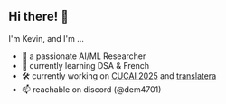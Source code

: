 ## Hi there! 👋

I'm Kevin, and I'm ...

- 🤖 a passionate AI/ML Researcher
- 🌱 currently learning DSA & French
- 🛠️ currently working on [CUCAI 2025](https://cucai.ca/) and [translatera](https://github.com/aiejvn/translatera)
- 📫 reachable on discord (@dem4701)

<!--
**aiejvn/aiejvn** is a ✨ _special_ ✨ repository because its `README.md` (this file) appears on your GitHub profile.

Here are some ideas to get you started:

- 🔭 I’m currently working on ...
- 🌱 I’m currently learning ...
- 👯 I’m looking to collaborate on ...
- 🤔 I’m looking for help with ...
- 💬 Ask me about ...
- 📫 How to reach me: ...
- 😄 Pronouns: ...
- ⚡ Fun fact: ...
-->
